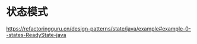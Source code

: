 # 状态模式

https://refactoringguru.cn/design-patterns/state/java/example#example-0--states-ReadyState-java